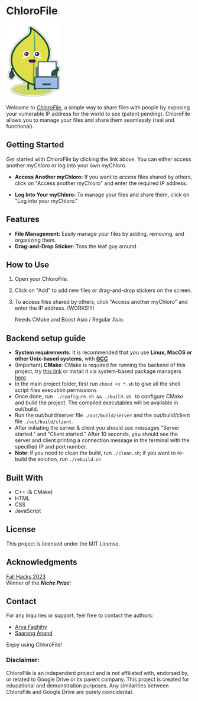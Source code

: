 # ChloroFile
<img src="website/img/fileleaf.png" alt="Your Image" width="150" height="200" />

Welcome to [<i> ChloroFile</i>](https://htmlpreview.github.io/?https://github.com/Arya-Fgmain/ChloroFile/blob/main/website/index.html), a simple way to share files with people by exposing your vulnerable IP address for the world to see (patent pending). ChloroFile allows you to manage your files and share them seamlessly (real and functional).

## Getting Started

Get started with ChloroFile by clicking the link above. You can either access another myChloro or log into your own myChloro.

- **Access Another myChloro:** If you want to access files shared by others, click on "Access another myChloro" and enter the required IP address.

- **Log Into Your myChloro:** To manage your files and share them, click on "Log into your myChloro."

## Features

- **File Management:** Easily manage your files by adding, removing, and organizing them.
- **Drag-and-Drop Sticker:** Toss the leaf guy around.

## How to Use

1. Open your ChloroFile.
2. Click on "Add" to add new files or drag-and-drop stickers on the screen.
3. To access files shared by others, click "Access another myChloro" and enter the IP address. (WORKS!!!)

   Needs CMake and Boost Asio / Regular Asio.

## Backend setup guide

- __System requirements:__ It is recommended that you use __Linux, MacOS or other Unix-based systems__, with <a href="https://gcc.gnu.org/install/"> __GCC__ </a>
- (Important) __CMake__: CMake is required for running the backend of this project, try <a href="https://cmake.org/download/">this link</a> or install it via system-based package managers <a href="https://cgold.readthedocs.io/en/latest/first-step/installation.html">here</a>
- In the main project folder, first run <code>chmod +x *.sh</code> to give all the shell script files execution permissions
- Once done, run <code> ./configure.sh && ./build.sh </code> to configure CMake and build the project. The compiled executables will be available in out/build.
- Run the out/build/server file <code>./out/build/server</code> and the out/build/client file <code>./out/build/client.</code> 
- After initiating the server & client you should see messages "Server started." and "Client started." After 10 seconds, you should see the server and client printing a connection message in the terminal with the specified IP and port number. 
- __Note__: if you need to clean the build, run <code>./clean.sh</code>; if you want to re-build the solution, run <code>./rebuild.sh</code>

## Built With

- C++ (& CMake)
- HTML
- CSS
- JavaScript

## License

This project is licensed under the MIT License.

## Acknowledgments

[Fall Hacks 2023](https://www.eventbrite.ca/e/fall-hacks-2023-tickets-735239048787?aff=oddtdtcreator)\
Winner of the ***Niche Prize***!

## Contact

For any inquiries or support, feel free to contact the authors:

- [Arya Faghihy](https://github.com/Arya-Fgmain)
- [Saarang Anand](https://github.com/saaranganand)

Enjoy using ChloroFile!

<h3>Disclaimer:</h3>
ChloroFile is an independent project and is not affiliated with, endorsed by, or related to Google Drive or its parent company. This project is created for educational and demonstration purposes. Any similarities between ChloroFile and Google Drive are purely coincidental.
